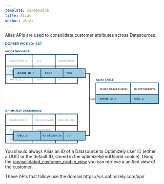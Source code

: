 ```yaml
---
template: sidebyside
title: Alias
anchor: alias
---
```


Alias APIs are used to consolidate customer attributes across Datasources.

<img src="/assets/img/dcp/alias.png">

You should always Alias an ID of a Datasource to Optimizely user ID (either a UUID or the default ID, stored in the optimizelyEndUserId cookie). Using the [/consolidated_customer_profile_view](/rest/customer_profile#consolidated-profile) you can retrieve a unified view of the customer.

<div class="lego-attention lego-attention--warning push--bottom">
These APIs that follow use the domain https://vis.optimizely.com/api/
</div>
